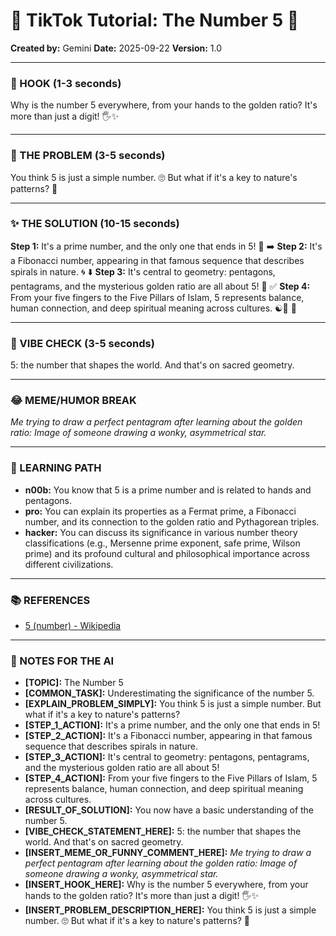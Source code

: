 
# 🎵 TikTok Tutorial: The Number 5 🎵

**Created by:** Gemini
**Date:** 2025-09-22
**Version:** 1.0

---

### 🤩 HOOK (1-3 seconds)

Why is the number 5 everywhere, from your hands to the golden ratio? It's more than just a digit! 🖐️✨

---

### 🤔 THE PROBLEM (3-5 seconds)

You think 5 is just a simple number. 🙄 But what if it's a key to nature's patterns? 🔑

---

### ✨ THE SOLUTION (10-15 seconds)

**Step 1:** It's a prime number, and the only one that ends in 5! 🔢 ➡️
**Step 2:** It's a Fibonacci number, appearing in that famous sequence that describes spirals in nature. 🌀 ⬇️
**Step 3:** It's central to geometry: pentagons, pentagrams, and the mysterious golden ratio are all about 5! 📐 ✅
**Step 4:** From your five fingers to the Five Pillars of Islam, 5 represents balance, human connection, and deep spiritual meaning across cultures. ☯️🕌 🎉

---

### 💅 VIBE CHECK (3-5 seconds)

5: the number that shapes the world. And that's on sacred geometry.

---

### 😂 MEME/HUMOR BREAK

*Me trying to draw a perfect pentagram after learning about the golden ratio:*
*Image of someone drawing a wonky, asymmetrical star.*

---

### 🧠 LEARNING PATH

*   **n00b:** You know that 5 is a prime number and is related to hands and pentagons.
*   **pro:** You can explain its properties as a Fermat prime, a Fibonacci number, and its connection to the golden ratio and Pythagorean triples.
*   **hacker:** You can discuss its significance in various number theory classifications (e.g., Mersenne prime exponent, safe prime, Wilson prime) and its profound cultural and philosophical importance across different civilizations.

---

### 📚 REFERENCES

*   [5 (number) - Wikipedia](https://en.wikipedia.org/wiki/5_(number))

---

### 📝 NOTES FOR THE AI

*   **[TOPIC]:** The Number 5
*   **[COMMON_TASK]:** Underestimating the significance of the number 5.
*   **[EXPLAIN_PROBLEM_SIMPLY]:** You think 5 is just a simple number. But what if it's a key to nature's patterns?
*   **[STEP_1_ACTION]:** It's a prime number, and the only one that ends in 5!
*   **[STEP_2_ACTION]:** It's a Fibonacci number, appearing in that famous sequence that describes spirals in nature.
*   **[STEP_3_ACTION]:** It's central to geometry: pentagons, pentagrams, and the mysterious golden ratio are all about 5!
*   **[STEP_4_ACTION]:** From your five fingers to the Five Pillars of Islam, 5 represents balance, human connection, and deep spiritual meaning across cultures.
*   **[RESULT_OF_SOLUTION]:** You now have a basic understanding of the number 5.
*   **[VIBE_CHECK_STATEMENT_HERE]:** 5: the number that shapes the world. And that's on sacred geometry.
*   **[INSERT_MEME_OR_FUNNY_COMMENT_HERE]:** *Me trying to draw a perfect pentagram after learning about the golden ratio:*
*Image of someone drawing a wonky, asymmetrical star.*
*   **[INSERT_HOOK_HERE]:** Why is the number 5 everywhere, from your hands to the golden ratio? It's more than just a digit! 🖐️✨
*   **[INSERT_PROBLEM_DESCRIPTION_HERE]:** You think 5 is just a simple number. 🙄 But what if it's a key to nature's patterns? 🔑
